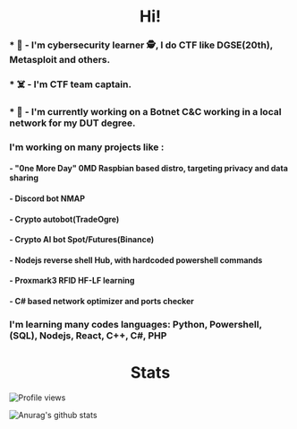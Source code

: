<h1 align='center'> Hi! </h1>
<h3>* 🎌 - I'm cybersecurity learner 🕵, I do CTF like DGSE(20th), Metasploit and others.</h3>
<h3>* ☠️ - I'm CTF team captain.</h3>
<h3>* 🤖 - I'm currently working on a Botnet C&C working in a local network for my DUT degree.</h3>
<h3>      I'm working on many projects like : </h3>
<h4>       - "0ne More Day" 0MD Raspbian based distro, targeting privacy and data sharing</h4>
<h4>       - Discord bot NMAP</h4>
<h4>       - Crypto autobot(TradeOgre)</h4>
<h4>       - Crypto AI bot Spot/Futures(Binance)</h4>
<h4>       - Nodejs reverse shell Hub, with hardcoded powershell commands </h4>
<h4>       - Proxmark3 RFID HF-LF learning</h4>
<h4>       - C# based network optimizer and ports checker</h4>
<h3>     I'm learning many codes languages: Python, Powershell, (SQL), Nodejs, React, C++, C#, PHP </h3>
<h1 align='center'> Stats </h1>

![Profile views](https://gpvc.arturio.dev/Satcomx00-x00)  

![Anurag's github stats](https://github-readme-stats.vercel.app/api?username=Satcomx00-x00&theme=dark&show_icons=true)


